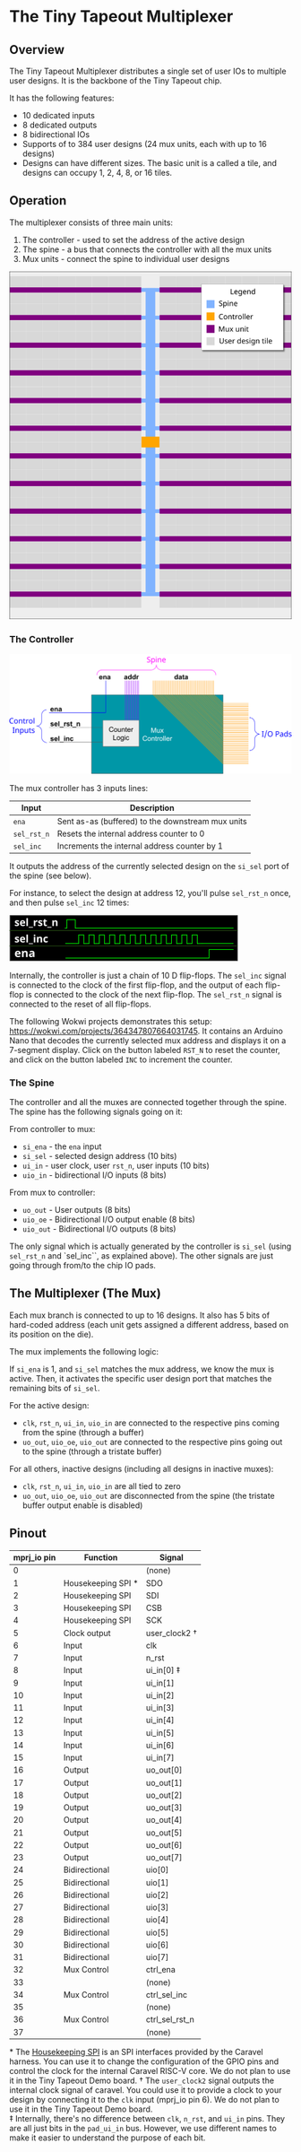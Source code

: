 # The Tiny Tapeout Multiplexer

## Overview

The Tiny Tapeout Multiplexer distributes a single set of user IOs to multiple user designs. It is the backbone of the Tiny Tapeout chip.

It has the following features:

- 10 dedicated inputs
- 8 dedicated outputs
- 8 bidirectional IOs
- Supports of to 384 user designs (24 mux units, each with up to 16 designs)
- Designs can have different sizes. The basic unit is a called a tile, and designs can occupy 1, 2, 4, 8, or 16 tiles.

## Operation

The multiplexer consists of three main units:

1. The controller - used to set the address of the active design
2. The spine - a bus that connects the controller with all the mux units
3. Mux units - connect the spine to individual user designs

![Mux Diagram](diagrams/mux_diagram.png)

### The Controller

![Mux Controller Diagram](diagrams/mux_controller.png)

The mux controller has 3 inputs lines:

| Input       | Description                                       |
| ----------- | ------------------------------------------------- |
| `ena`       | Sent as-as (buffered) to the downstream mux units |
| `sel_rst_n` | Resets the internal address counter to 0          |
| `sel_inc`   | Increments the internal address counter by 1      |

It outputs the address of the currently selected design on the `si_sel` port of the spine (see below).

For instance, to select the design at address 12, you'll pulse `sel_rst_n` once, and then pulse `sel_inc` 12 times:

![Mux Controller Diagram](diagrams/mux_select_addr_12.png)

Internally, the controller is just a chain of 10 D flip-flops. The `sel_inc` signal is connected to the clock of the first flip-flop, and the output of each flip-flop is connected to the clock of the next flip-flop. The `sel_rst_n` signal is connected to the reset of all flip-flops.

The following Wokwi projects demonstrates this setup: https://wokwi.com/projects/364347807664031745. It contains an Arduino Nano that decodes the currently selected mux address and displays it on a 7-segment display. Click on the button labeled `RST_N` to reset the counter, and click on the button labeled `INC` to increment the counter.

### The Spine

The controller and all the muxes are connected together through the spine. The spine has the following signals going on it:

From controller to mux:

- `si_ena` - the `ena` input
- `si_sel` - selected design address (10 bits)
- `ui_in` - user clock, user `rst_n`, user inputs (10 bits)
- `uio_in` - bidirectional I/O inputs (8 bits)

From mux to controller:

- `uo_out` - User outputs (8 bits)
- `uio_oe` - Bidirectional I/O output enable (8 bits)
- `uio_out` - Bidirectional I/O outputs (8 bits)

The only signal which is actually generated by the controller is `si_sel` (using `sel_rst_n` and `sel_inc``, as explained above).
The other signals are just going through from/to the chip IO pads.

## The Multiplexer (The Mux)

Each mux branch is connected to up to 16 designs. It also has 5 bits of hard-coded address (each unit gets assigned a different address, based on its position on the die).

The mux implements the following logic:

If `si_ena` is 1, and `si_sel` matches the mux address, we know the mux is active. Then, it activates the specific user design port that matches the remaining bits of `si_sel`.

For the active design:

- `clk`, `rst_n`, `ui_in`, `uio_in` are connected to the respective pins coming from the spine (through a buffer)
- `uo_out`, `uio_oe`, `uio_out` are connected to the respective pins going out to the spine (through a tristate buffer)

For all others, inactive designs (including all designs in inactive muxes):

- `clk`, `rst_n`, `ui_in`, `uio_in` are all tied to zero
- `uo_out`, `uio_oe`, `uio_out` are disconnected from the spine (the tristate buffer output enable is disabled)

## Pinout

| mprj_io pin | Function            | Signal         |
| ----------- | ------------------- | -------------- |
| 0           |                     | (none)         |
| 1           | Housekeeping SPI \* | SDO            |
| 2           | Housekeeping SPI    | SDI            |
| 3           | Housekeeping SPI    | CSB            |
| 4           | Housekeeping SPI    | SCK            |
| 5           | Clock output        | user_clock2 †  |
| 6           | Input               | clk            |
| 7           | Input               | n_rst          |
| 8           | Input               | ui_in[0] ‡     |
| 9           | Input               | ui_in[1]       |
| 10          | Input               | ui_in[2]       |
| 11          | Input               | ui_in[3]       |
| 12          | Input               | ui_in[4]       |
| 13          | Input               | ui_in[5]       |
| 14          | Input               | ui_in[6]       |
| 15          | Input               | ui_in[7]       |
| 16          | Output              | uo_out[0]      |
| 17          | Output              | uo_out[1]      |
| 18          | Output              | uo_out[2]      |
| 19          | Output              | uo_out[3]      |
| 20          | Output              | uo_out[4]      |
| 21          | Output              | uo_out[5]      |
| 22          | Output              | uo_out[6]      |
| 23          | Output              | uo_out[7]      |
| 24          | Bidirectional       | uio[0]         |
| 25          | Bidirectional       | uio[1]         |
| 26          | Bidirectional       | uio[2]         |
| 27          | Bidirectional       | uio[3]         |
| 28          | Bidirectional       | uio[4]         |
| 29          | Bidirectional       | uio[5]         |
| 30          | Bidirectional       | uio[6]         |
| 31          | Bidirectional       | uio[7]         |
| 32          | Mux Control         | ctrl_ena       |
| 33          |                     | (none)         |
| 34          | Mux Control         | ctrl_sel_inc   |
| 35          |                     | (none)         |
| 36          | Mux Control         | ctrl_sel_rst_n |
| 37          |                     | (none)         |

\* The [Housekeeping SPI](https://caravel-harness.readthedocs.io/en/latest/housekeeping-spi.html) is an SPI interfaces provided by the Caravel harness. You can use it to change the configuration of the GPIO pins and control the clock for the internal Caravel RISC-V core. We do not plan to use it in the Tiny Tapeout Demo board.
† The `user_clock2` signal outputs the internal clock signal of caravel. You could use it to provide a clock to your design by connecting it to the `clk` input (mprj_io pin 6). We do not plan to use it in the Tiny Tapeout Demo board.  
‡ Internally, there's no difference between `clk`, `n_rst`, and `ui_in` pins. They are all just bits in the `pad_ui_in` bus. However, we use different names to make it easier to understand the purpose of each bit.
